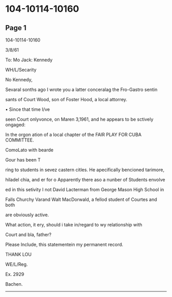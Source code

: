 # 104-10114-10160

## Page 1

104-10114-10160

3/8/61

To: Mo Jack: Kennedy

WH/L/Secarity

No Kennedy,

Sevaral sonths ago I wrote you a latter conceralag the Fro-Gastro sentin

sants of Court Wood, son of Foster Hood, a local attorrey.

• Since that time I/ve

seen Court onlyvonce, on Maren 3,1961, and he appears to be sctively ongaged:

In the orgon ation of a local chapter of the FAIR PLAY FOR CUBA COMMITTEE.

ComoLato with bearde

Gour has been T

ring to students in sevez castern citles. He apecifically bencioned tarimore,

hiladel chia, and er for o Apparently there aso a nunber of Students envolve

ed in this setivity I not David Lacterman from George Mason High School in

Falls Churchy Varand Walt MacDorwald, a fellod student of Courtes and both

are obviously active.

What action, it ery, should i take in/regard to wy relationship with

Court and bla, father?

Please Include, this statementein my permanent record.

THANK LOU

WE/L/Reg.

Ex. 2929

Bachen.

---

